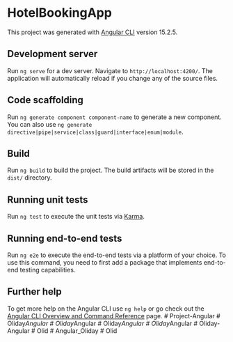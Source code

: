 # HotelBookingApp

This project was generated with [Angular CLI](https://github.com/angular/angular-cli) version 15.2.5.

## Development server

Run `ng serve` for a dev server. Navigate to `http://localhost:4200/`. The application will automatically reload if you change any of the source files.

## Code scaffolding

Run `ng generate component component-name` to generate a new component. You can also use `ng generate directive|pipe|service|class|guard|interface|enum|module`.

## Build

Run `ng build` to build the project. The build artifacts will be stored in the `dist/` directory.

## Running unit tests

Run `ng test` to execute the unit tests via [Karma](https://karma-runner.github.io).

## Running end-to-end tests

Run `ng e2e` to execute the end-to-end tests via a platform of your choice. To use this command, you need to first add a package that implements end-to-end testing capabilities.

## Further help

To get more help on the Angular CLI use `ng help` or go check out the [Angular CLI Overview and Command Reference](https://angular.io/cli) page.
#   P r o j e c t - A n g u l a r  
 #   O l i d a y _ A n g u l a r  
 #   O l i d a y _ A n g u l a r  
 #   O l i d a y _ A n g u l a r  
 #   O l i d a y _ A n g u l a r  
 #   O l i d a y - A n g u l a r  
 #   O l i d  
 #   A n g u l a r _ O l i d a y  
 #   O l i d  
 